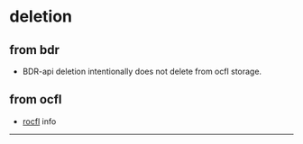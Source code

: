 # deletion

## from bdr

- BDR-api deletion intentionally does not delete from ocfl storage.

## from ocfl

- [rocfl](https://github.com/pwinckles/rocfl) info

---